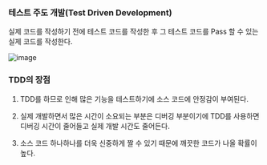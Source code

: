 ### 테스트 주도 개발(Test Driven Development) 


실제 코드를 작성하기 전에 테스트 코드를 작성한 후 그 테스트 코드를 Pass 할 수 있는 실제 코드를 작성한다.

![image](https://user-images.githubusercontent.com/70560755/230900433-1547a413-de7e-4cde-b982-b5fdc8a471fd.png)


### TDD의 장점

1.  TDD를 하므로 인해 많은 기능을 테스트하기에 소스 코드에 안정감이 부여된다. 

2.  실제 개발하면서 많은 시간이 소요되는 부분은 디버깅 부분이기에 TDD를 사용하면 디버깅 시간이 줄어들고 실제 개발 시간도 줄어든다. 

3.  소스 코드 하나하나를 더욱 신중하게 짤 수 있기 때문에 깨끗한 코드가 나올 확률이 높다. 
